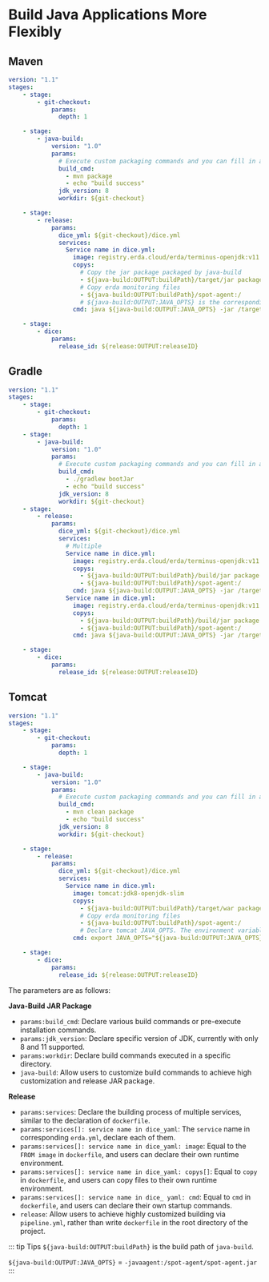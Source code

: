 # Build Java Applications More Flexibly

## Maven

```yaml
version: "1.1"
stages:
    - stage:
        - git-checkout:
            params:
              depth: 1

    - stage:
        - java-build:
            version: "1.0"
            params:
              # Execute custom packaging commands and you can fill in any linux commands.
              build_cmd:
                - mvn package
                - echo "build success"
              jdk_version: 8
              workdir: ${git-checkout}

    - stage:
        - release:
            params:
              dice_yml: ${git-checkout}/dice.yml
              services:
                Service name in dice.yml:
                  image: registry.erda.cloud/erda/terminus-openjdk:v11.0.6
                  copys:
                    # Copy the jar package packaged by java-build
                    - ${java-build:OUTPUT:buildPath}/target/jar package name:/target/jar package name
                    # Copy erda monitoring files
                    - ${java-build:OUTPUT:buildPath}/spot-agent:/
                    # ${java-build:OUTPUT:JAVA_OPTS} is the corresponding monitoring command, which is essentially -javaagent:/xxx.jar
                  cmd: java ${java-build:OUTPUT:JAVA_OPTS} -jar /target/jar package name

    - stage:
        - dice:
            params:
              release_id: ${release:OUTPUT:releaseID}
```

## Gradle
```yaml
version: "1.1"
stages:
    - stage:
        - git-checkout:
            params:
              depth: 1
    - stage:
        - java-build:
            version: "1.0"
            params:
              # Execute custom packaging commands and you can fill in any linux commands.
              build_cmd:
                - ./gradlew bootJar
                - echo "build success"
              jdk_version: 8
              workdir: ${git-checkout}
    - stage:
        - release:
            params:
              dice_yml: ${git-checkout}/dice.yml
              services:
                # Multiple
                Service name in dice.yml:
                  image: registry.erda.cloud/erda/terminus-openjdk:v11.0.6
                  copys:
                    - ${java-build:OUTPUT:buildPath}/build/jar package path/jar package name:/target/jar package name
                    - ${java-build:OUTPUT:buildPath}/spot-agent:/
                  cmd: java ${java-build:OUTPUT:JAVA_OPTS} -jar /target/jar package name
                Service name in dice.yml:
                  image: registry.erda.cloud/erda/terminus-openjdk:v11.0.6
                  copys:
                    - ${java-build:OUTPUT:buildPath}/build/jar package path/jar package name:/target/jar package name
                    - ${java-build:OUTPUT:buildPath}/spot-agent:/
                  cmd: java ${java-build:OUTPUT:JAVA_OPTS} -jar /target/jar package name

    - stage:
        - dice:
            params:
              release_id: ${release:OUTPUT:releaseID}
```

## Tomcat
```yaml
version: "1.1"
stages:
    - stage:
        - git-checkout:
            params:
              depth: 1

    - stage:
        - java-build:
            version: "1.0"
            params:
              # Execute custom packaging commands and you can fill in any linux commands.
              build_cmd:
                - mvn clean package
                - echo "build success"
              jdk_version: 8
              workdir: ${git-checkout}

    - stage:
        - release:
            params:
              dice_yml: ${git-checkout}/dice.yml
              services:
                Service name in dice.yml:
                  image: tomcat:jdk8-openjdk-slim
                  copys:
                    - ${java-build:OUTPUT:buildPath}/target/war package name.war:/usr/local/tomcat/webapps
                    # Copy erda monitoring files
                    - ${java-build:OUTPUT:buildPath}/spot-agent:/
                    # Declare tomcat JAVA_OPTS. The environment variable ${java-build:OUTPUT:JAVA_OPTS} is the corresponding monitoring command with the value similar to -javaagent:/xxx.jar
                  cmd: export JAVA_OPTS="${java-build:OUTPUT:JAVA_OPTS}" && mv /usr/local/tomcat/webapps/war package name.war /usr/local/tomcat/webapps/ROOT.war && /usr/local/tomcat/bin/catalina.sh run

    - stage:
        - dice:
            params:
              release_id: ${release:OUTPUT:releaseID}
```

The parameters are as follows:

**Java-Build JAR Package**

* `params:build_cmd`: Declare various build commands or pre-execute installation commands.
* `params:jdk_version`: Declare specific version of JDK, currently with only 8 and 11 supported.
* `params:workdir`: Declare build commands executed in a specific directory.
* `java-build`: Allow users to customize build commands to achieve high customization and release JAR package.

**Release**

* `params:services`: Declare the building process of multiple services, similar to the declaration of `dockerfile`.
* `params:services[]: service name in dice_yaml`: The `service` name in corresponding `erda.yml`, declare each of them.
* `params:services[]: service name in dice_yaml: image`: Equal to the `FROM image` in `dockerfile`, and users can declare their own runtime environment.
* `params:services[]: service name in dice_yaml: copys[]`: Equal to `copy` in `dockerfile`, and users can copy files to their own runtime environment.
* `params:services[]: service name in dice_ yaml: cmd`: Equal to `cmd` in `dockerfile`, and users can declare their own startup commands.
* `release`: Allow users to achieve highly customized building via `pipeline.yml`, rather than write `dockerfile` in the root directory of the project.

::: tip Tips
`${java-build:OUTPUT:buildPath}` is the build path of `java-build`.

`${java-build:OUTPUT:JAVA_OPTS}` = `-javaagent:/spot-agent/spot-agent.jar`
:::



